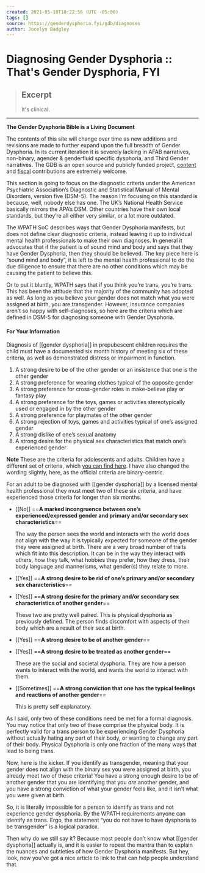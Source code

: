 ```yaml
---
created: 2021-05-10T18:22:56 (UTC -05:00)
tags: []
source: https://genderdysphoria.fyi/gdb/diagnoses
author: Jocelyn Badgley
---
```


# Diagnosing Gender Dysphoria :: That's Gender Dysphoria, FYI

> ## Excerpt
> It's clinical.

---
**The Gender Dysphoria Bible is a Living Document**

The contents of this site will change over time as new additions and revisions are made to further expand upon the full breadth of Gender Dysphoria. In its current iteration it is severely lacking in AFAB narratives, non-binary, agender & genderfluid specific dysphoria, and Third Gender narratives. The GDB is an open source and publicly funded project, [content](https://github.com/GenderDysphoria/GenderDysphoria.fyi) and [fiscal](https://patreon.com/curvyandtrans) contributions are extremely welcome.

This section is going to focus on the diagnostic criteria under the American Psychiatric Association’s Diagnostic and Statistical Manual of Mental Disorders, version five (DSM-5). The reason I’m focusing on this standard is because, well, nobody else has one. The UK’s National Health Service basically mirrors the APA’s DSM. Other countries have their own local standards, but they’re all either very similar, or a lot more outdated.

The WPATH SoC describes ways that Gender Dysphoria manifests, but does not define clear diagnostic criteria, instead leaving it up to individual mental health professionals to make their own diagnoses. In general it advocates that if the patient is of sound mind and body and says that they have Gender Dysphoria, then they should be believed. The key piece here is “sound mind and body”, it is left to the mental health professional to do the due diligence to ensure that there are no other conditions which may be causing the patient to believe this.

Or to put it bluntly, WPATH says that if you think you’re trans, you’re trans. This has been the attitude that the majority of the community has adopted as well. As long as you believe your gender does not match what you were assigned at birth, you are transgender. However, insurance companies aren’t so happy with self-diagnoses, so here are the criteria which are defined in DSM-5 for diagnosing someone with Gender Dysphoria.

#### For Your Information

Diagnosis of [[gender dysphoria]] in prepubescent children requires the child must have a documented six month history of meeting six of these criteria, as well as demonstrated distress or impairment in function.

1.  A strong desire to be of the other gender or an insistence that one is the other gender
2.  A strong preference for wearing clothes typical of the opposite gender
3.  A strong preference for cross-gender roles in make-believe play or fantasy play
4.  A strong preference for the toys, games or activities stereotypically used or engaged in by the other gender
5.  A strong preference for playmates of the other gender
6.  A strong rejection of toys, games and activities typical of one’s assigned gender
7.  A strong dislike of one’s sexual anatomy
8.  A strong desire for the physical sex characteristics that match one’s experienced gender

**Note** These are the criteria for adolescents and adults. Children have a different set of criteria, which [you can find here](https://www.psychiatry.org/patients-families/gender-dysphoria/what-is-gender-dysphoria). I have also changed the wording slightly, here, as the official criteria are binary-centric.

For an adult to be diagnosed with [[gender dysphoria]] by a licensed mental health professional they must meet two of these six criteria, and have experienced those criteria for longer than six months.

-   [[No]] ==**A marked incongruence between one’s experienced/expressed gender and primary and/or secondary sex characteristics**==
    
    The way the person sees the world and interacts with the world does not align with the way it is typically expected for someone of the gender they were assigned at birth. There are a very broad number of traits which fit into this description. It can be in the way they interact with others, how they talk, what hobbies they prefer, how they dress, their body language and mannerisms, what gender(s) they relate to more.
    
-   [[Yes]] ==**A strong desire to be rid of one’s primary and/or secondary sex characteristics**==
    
-   [[Yes]] ==**A strong desire for the primary and/or secondary sex characteristics of another gender**==
    
    These two are pretty well paired. This is physical dysphoria as previously defined. The person finds discomfort with aspects of their body which are a result of their sex at birth.
    
-   [[Yes]] ==**A strong desire to be of another gender**==
    
-   [[Yes]] ==**A strong desire to be treated as another gender**==
    
    These are the social and societal dysphoria. They are how a person wants to interact with the world, and wants the world to interact with them.
    
-   [[Sometimes]] ==**A strong conviction that one has the typical feelings and reactions of another gender**==
    
    This is pretty self explanatory.
    

As I said, only two of these conditions need be met for a formal diagnosis. You may notice that only two of these comprise the physical body. It is perfectly valid for a trans person to be experiencing Gender Dysphoria without actually hating any part of their body, or wanting to change any part of their body. Physical Dysphoria is only one fraction of the many ways that lead to being trans.

Now, here is the kicker. If you identify as transgender, meaning that your gender does not align with the binary sex you were assigned at birth, you already meet two of these criteria! You have a strong enough desire to be of another gender that you are identifying that you _are_ another gender, and you have a strong conviction of what your gender feels like, and it isn’t what you were given at birth.

So, it is literally impossible for a person to identify as trans and not experience gender dysphoria. By the WPATH requirements anyone can identify as trans. Ergo, the statement “you do not have to have dysphoria to be transgender” is a logical paradox.

Then why do we still say it? Because most people don’t know what [[gender dysphoria]] actually is, and it is easier to repeat the mantra than to explain the nuances and subtleties of how Gender Dysphoria manifests. But hey, look, now you’ve got a nice article to link to that can help people understand that.
